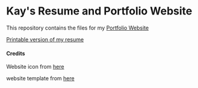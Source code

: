 # Kay's Resume and Portfolio Website

This repository contains the files for my [Portfolio Website](https://kaysdata.github.io/)

[Printable version of my resume](https://github.com/KaysData/KaysData.github.io/raw/master/Resume%2001_02_2021.pdf)

#### Credits

Website icon from [here](https://www.onlygfx.com/wp-content/uploads/2018/01/blue-watercolor-circle-4.png)

website template from [here](https://github.com/jglovier/resume-template)
